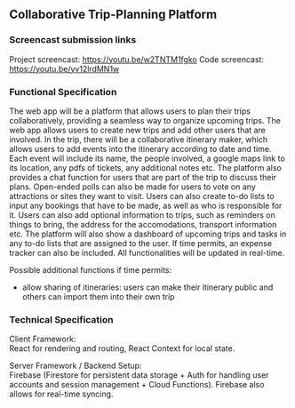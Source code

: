 ## Collaborative Trip-Planning Platform ##

### Screencast submission links
Project screencast: https://youtu.be/w2TNTM1fgko
Code screencast: https://youtu.be/yv12lrdMN1w

### Functional Specification ###
The web app will be a platform that allows users to plan their trips collaboratively, providing a seamless way to organize upcoming trips. The web app allows users to create new trips and add other users that are involved. In the trip, there will be a collaborative itinerary maker, which allows users to add events into the itinerary according to date and time. Each event will include its name, the people involved, a google maps link to its location, any pdfs of tickets, any additional notes etc. The platform also provides a chat function for users that are part of the trip to discuss their plans. Open-ended polls can also be made for users to vote on any attractions or sites they want to visit. Users can also create to-do lists to input any bookings that have to be made, as well as who is responsible for it. Users can also add optional information to trips, such as reminders on things to bring, the address for the accomodations, transport information etc. The platform will also show a dashboard of upcoming trips and tasks in any to-do lists that are assigned to the user. If time permits, an expense tracker can also be included. All functionalities will be updated in real-time.

Possible additional functions if time permits: 
- allow sharing of itineraries: users can make their itinerary public and others can import them into their own trip

### Technical Specification ###

Client Framework:    
React for rendering and routing, React Context for local state.

Server Framework / Backend Setup:    
Firebase (Firestore for persistent data storage + Auth for handling user accounts and session management + Cloud Functions). Firebase also allows for real-time syncing. 
